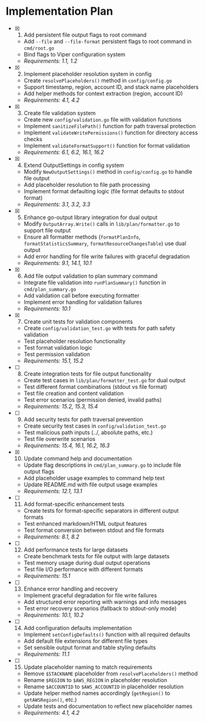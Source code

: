 # Implementation Plan

- [x] 1. Add persistent file output flags to root command
  - Add `--file` and `--file-format` persistent flags to root command in `cmd/root.go`
  - Bind flags to Viper configuration system
  - _Requirements: 1.1, 1.2_

- [x] 2. Implement placeholder resolution system in config
  - Create `resolvePlaceholders()` method in `config/config.go`
  - Support timestamp, region, account ID, and stack name placeholders
  - Add helper methods for context extraction (region, account ID)
  - _Requirements: 4.1, 4.2_

- [x] 3. Create file validation system
  - Create new `config/validation.go` file with validation functions
  - Implement `sanitizeFilePath()` function for path traversal protection
  - Implement `validateWritePermissions()` function for directory access checks
  - Implement `validateFormatSupport()` function for format validation
  - _Requirements: 6.1, 6.2, 16.1, 16.2_

- [x] 4. Extend OutputSettings in config system
  - Modify `NewOutputSettings()` method in `config/config.go` to handle file output
  - Add placeholder resolution to file path processing
  - Implement format defaulting logic (file format defaults to stdout format)
  - _Requirements: 3.1, 3.2, 3.3_

- [x] 5. Enhance go-output library integration for dual output
  - Modify `OutputArray.Write()` calls in `lib/plan/formatter.go` to support file output
  - Ensure all formatter methods (`formatPlanInfo`, `formatStatisticsSummary`, `formatResourceChangesTable`) use dual output
  - Add error handling for file write failures with graceful degradation
  - _Requirements: 9.1, 14.1, 10.1_

- [x] 6. Add file output validation to plan summary command
  - Integrate file validation into `runPlanSummary()` function in `cmd/plan_summary.go`
  - Add validation call before executing formatter
  - Implement error handling for validation failures
  - _Requirements: 10.1_

- [x] 7. Create unit tests for validation components
  - Create `config/validation_test.go` with tests for path safety validation
  - Test placeholder resolution functionality
  - Test format validation logic
  - Test permission validation
  - _Requirements: 15.1, 15.2_

- [ ] 8. Create integration tests for file output functionality
  - Create test cases in `lib/plan/formatter_test.go` for dual output
  - Test different format combinations (stdout vs file format)
  - Test file creation and content validation
  - Test error scenarios (permission denied, invalid paths)
  - _Requirements: 15.2, 15.3, 15.4_

- [ ] 9. Add security tests for path traversal prevention
  - Create security test cases in `config/validation_test.go`
  - Test malicious path inputs (../, absolute paths, etc.)
  - Test file overwrite scenarios
  - _Requirements: 15.4, 16.1, 16.2, 16.3_

- [x] 10. Update command help and documentation
  - Update flag descriptions in `cmd/plan_summary.go` to include file output flags
  - Add placeholder usage examples to command help text
  - Update README.md with file output usage examples
  - _Requirements: 12.1, 13.1_
- [ ] 11. Add format-specific enhancement tests
  - Create tests for format-specific separators in different output formats
  - Test enhanced markdown/HTML output features
  - Test format conversion between stdout and file formats
  - _Requirements: 8.1, 8.2_

- [ ] 12. Add performance tests for large datasets
  - Create benchmark tests for file output with large datasets
  - Test memory usage during dual output operations
  - Test file I/O performance with different formats
  - _Requirements: 15.1_

- [ ] 13. Enhance error handling and recovery
  - Implement graceful degradation for file write failures
  - Add structured error reporting with warnings and info messages
  - Test error recovery scenarios (fallback to stdout-only mode)
  - _Requirements: 10.1, 10.2_

- [ ] 14. Add configuration defaults implementation
  - Implement `setConfigDefaults()` function with all required defaults
  - Add default file extensions for different file types
  - Set sensible output format and table styling defaults
  - _Requirements: 11.1_

- [ ] 15. Update placeholder naming to match requirements
  - Remove `$STACKNAME` placeholder from `resolvePlaceholders()` method
  - Rename `$REGION` to `$AWS_REGION` in placeholder resolution
  - Rename `$ACCOUNTID` to `$AWS_ACCOUNTID` in placeholder resolution
  - Update helper method names accordingly (`getRegion()` to `getAWSRegion()`, etc.)
  - Update tests and documentation to reflect new placeholder names
  - _Requirements: 4.1, 4.2_